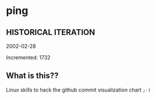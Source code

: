 # ping

## HISTORICAL ITERATION
2002-02-28

Incremented: 1732

## What is this?? 
Linux skills to hack the github commit visualization chart `;-)`
